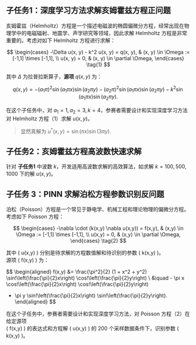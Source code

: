 ## 子任务1：深度学习方法求解亥姆霍兹方程正问题

亥姆霍兹（Helmholtz）方程是一个描述电磁波的椭圆偏微分方程，经常出现在物理学中的电磁辐射、地震学、声学研究等领域，因此求解 Helmholtz 方程是非常重要的。考虑对如下 Helmholtz 方程进行求解：

$$
\begin{cases}
-\Delta u(x, y) - k^2 u(x, y) = q(x, y), & (x, y) \in \Omega := [-1,1] \times [-1,1], \\
u(x, y) = 0, & (x, y) \in \partial \Omega,
\end{cases}
\tag{1}
$$

其中 $\Delta$ 为拉普拉斯算子，**源项** $q(x, y)$ 为：

$$
q(x, y) = -(a_1 \pi)^2 \sin(a_1 \pi x)\sin(a_2 \pi y)
          - (a_2 \pi)^2 \sin(a_1 \pi x)\sin(a_2 \pi y)
          - k^2 \sin(a_1 \pi x)\sin(a_2 \pi y).
$$

在这个子任务中，对 $a_1 = 1, a_2 = 3, k = 4$，参赛者需要设计和实现深度学习方法对 Helmholtz 方程（1）求解 $u(x, y)$。
> 显然真解为 $u^*(x, y) = \sin(\pi x) \sin(3 \pi y)$.

## 子任务2：亥姆霍兹方程高波数快速求解

针对 **子任务1** 中波数 $k$，开发适用高波数求解的高效算法，如求解 $k = 100, 500, 1000$ 下的解 $u(x, y)$。

## 子任务 3：PINN 求解泊松方程参数识别反问题

泊松（Poisson）方程是一个常见于静电学、机械工程和理论物理的偏微分方程。  
考虑如下 Poisson 方程：

$$
\begin{cases}
-\nabla \cdot (k(x,y) \nabla u(x,y)) = f(x,y), & (x,y) \in \Omega := [-1,1] \times [-1,1], \\
u(x,y) = 0, & (x,y) \in \partial \Omega,
\end{cases}
\tag{2}
$$

其中 \( u(x,y) \) 分别是待求解的方程数值解和待识别的参数 \( k(x,y) \)。  
源项 \( f(x,y) \) 为：

$$
\begin{aligned}
f(x,y) &= \frac{\pi^2}{2} (1 + x^2 + y^2) \sin\!\left(\frac{\pi}{2}x\right) \cos\!\left(\frac{\pi}{2}y\right) \\
&\quad - \pi x \cos\!\left(\frac{\pi}{2}x\right) \cos\!\left(\frac{\pi}{2}y\right)
+ \pi y \sin\!\left(\frac{\pi}{2}x\right) \sin\!\left(\frac{\pi}{2}y\right).
\end{aligned}
$$

在这个子任务中，参赛者需要设计和实现深度学习方法，对 Poisson 方程（2）在给定源项  
\( f(x,y) \) 的表达式和方程解 \( u(x,y) \) 的 200 个采样数据条件下，识别参数 \( k(x,y) \)。


